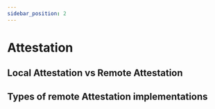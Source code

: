 ```yaml
---
sidebar_position: 2
---
```


# Attestation

## Local Attestation vs Remote Attestation

## Types of remote Attestation implementations
